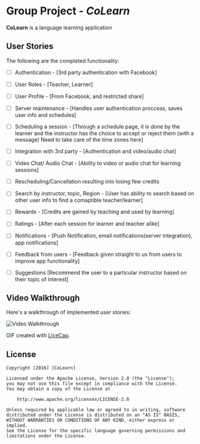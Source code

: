 # Group Project - *CoLearn*

**CoLearn** is a language learning application

## User Stories

The following are the completed functionality:

- [ ] Authentication - [3rd party authentication with Facebook]
- [ ] User Roles - [Teacher, Learner]
- [ ] User Profile - [From Facebook, and restricted share]
- [ ] Server maintenance - [Handles user authentication proccess, saves user info and schedules]
- [ ] Scheduling a session - [Through a schedule page, it is done by the learner and the instructor has the choice to accept or reject them (with a message) Need to take care of the time zones here]
- [ ] Integration with 3rd party - [Authentication and video/audio chat]
- [ ] Video Chat/ Audio Chat - [Ability to video or audio chat for learning sessions]
- [ ] Rescheduling/Cancellation resulting into losing few credits
- [ ] Search by instructor, topic, Region - [User has ability to search based on other user info to find a comaptible teacher/learner]
- [ ] Rewards - [Credits are gained by teaching and used by learning]
- [ ] Ratings - [After each session for learner and teacher alike]
- [ ] Notifications - [Push Notification, email notifications(server integration), app notifications]
- [ ] Feedback from users - [Feedback given straight to us from users to improve app functionality]
- [ ] Suggestions [Recommend the user to a particular instructor based on their topic of interest]




## Video Walkthrough 

Here's a walkthrough of implemented user stories:

<img src='*' title='TweetBox' width='' alt='Video Walkthrough' />

GIF created with [LiceCap](http://www.cockos.com/licecap/).


## License

    Copyright [2016] [CoLearn]

    Licensed under the Apache License, Version 2.0 (the "License");
    you may not use this file except in compliance with the License.
    You may obtain a copy of the License at

        http://www.apache.org/licenses/LICENSE-2.0

    Unless required by applicable law or agreed to in writing, software
    distributed under the License is distributed on an "AS IS" BASIS,
    WITHOUT WARRANTIES OR CONDITIONS OF ANY KIND, either express or implied.
    See the License for the specific language governing permissions and
    limitations under the License.

